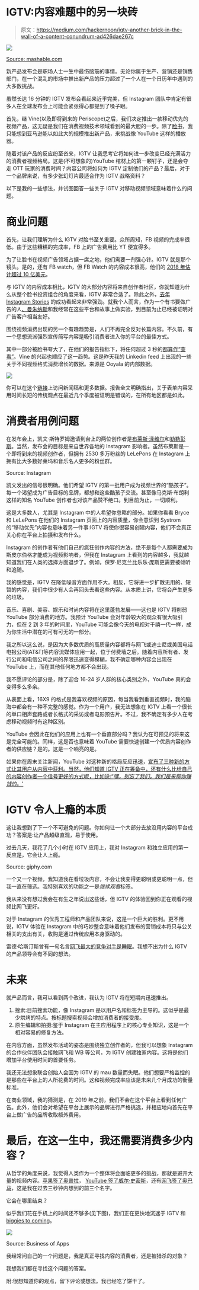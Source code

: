 # IGTV:内容难题中的另一块砖

> 原文：<https://medium.com/hackernoon/igtv-another-brick-in-the-wall-of-a-content-conundrum-ad426dae267c>

![](img/e7aac9e34bb6551f607dcaf143cd5da8.png)

[Source: mashable.com](http://mashable.co)

新产品发布会是职场人士一生中最伤脑筋的事情。无论你属于生产、营销还是销售部门，在一个混乱的市场中推出新产品的压力超过了一个人在一个日历年中遇到的大多数挑战。

虽然长达 16 分钟的 IGTV 发布会看起来近乎完美，但 Instagram 团队中肯定有很多人在全球发布会上可能会紧张得心都提到了嗓子眼。

首先，继 Vine(以及即将到来的 Periscope)之后，我们决定推出一款移动优先的视频产品，这无疑是我们在消费视频技术领域看到的最大胆的一步。除了[脸书](https://hackernoon.com/tagged/facebook)，我只能想到亚马逊能以如此大的规模推出新产品，来挑战像 YouTube 这样的播放器。

随着对该产品的反应纷至沓来，IGTV 让我思考它将如何进一步改变已经充满活力的消费者视频格局。这是(不可想象的)YouTube 棺材上的第一颗钉子，还是会夺走 OTT 玩家的消费时间？内容公司将如何为 IGTV 定制他们的产品？最后，对于一个品牌来说，有多少张幻灯片最适合作为 IGTV 战略资料？

以下是我的一些想法，并试图回答一些关于 IGTV 对移动视频领域意味着什么的问题。

# 商业问题

首先，让我们理解为什么 IGTV 对脸书至关重要。众所周知，FB 视频的完成率很低。由于这些糟糕的完成率，FB 上的广告费用比 YT 便宜得多。

为了让脸书在视频广告领域占据一席之地，他们需要一剂强心针。IGTV 就是那个镜头。是的，还有 FB watch，但 FB Watch 的内容成本很高，他们的 [2018 年估计超过 10 亿美元](https://digiday.com/media/facebook-watch-deals-changing/)。

与 IGTV 的内容成本相比，IGTV 的大部分内容将来自创作者社区，你就知道为什么从整个脸书投资组合的角度来看，IGTV 非常合适了。除此之外，[去年 Instagram Stories](https://www.socialreport.com/insights/article/115005343286-Instagram-Stories-Vs-Snapchat-Stories-2017-Statistics) 的成功看起来非常强劲。就我个人而言，作为一个有书要做广告的人[、](https://www.amazon.in/Buffering-Love-Stories-App-Store/dp/0143429485)[曼朱纳斯](/@manjunath2137)和我经常在这些平台和故事上做实验，到目前为止已经被证明对广告客户相当友好。

围绕视频消费出现的另一个有趣趋势是，人们不再完全反对长篇内容。不久前，有一个思想流派强烈宣传简写内容是吸引消费者进入你的平台的最佳方式。

其中一部分被脸书夸大了，在他们的报告指标下，将任何超过 3 秒的[都算作“查看”](https://www.facebook.com/business/help/743427195703387)。Vine 的兴起也顺应了这一趋势。这是昨天我的 Linkedin feed 上出现的一些关于不同视频格式消费增长的数据。来源是 Ooyala 的内部数据。

![](img/c97bcab08b7f88b2f0498317eba4c1e4.png)

你可以在这个[链接](http://www.ooyala.com/resources/news/press-releases/video-consumption-mobile-devices-stabilizes-q1-2018-nearly-three-every)上访问新闻稿和更多数据。报告全文明确指出，关于表单内容采用时间长短的传统观点在最近几个季度被证明是错误的，在所有地区都是如此。

# 消费者用例问题

在发布会上，凯文·斯特罗姆邀请到台上的两位创作者是[布莱斯·泽维尔](https://www.instagram.com/brycexavier/)和[勒勒彭斯](https://www.instagram.com/lelepons/)。当然，发布会的目标是来自世界各地的 Instagram 影响者。虽然布莱斯是一个即将到来的视频创作者，但拥有 2530 多万粉丝的 LeLePons 在 Instagram 上拥有比大多数好莱坞和音乐名人更多的粉丝群。

Source: Instagram

凯文发出的信号很明确。他们希望 IGTV 的第一批用户成为视频世界的“酷孩子”。每一个渴望成为广告目标的品牌，都想和这些酷孩子交流。甚至像马克斯·布朗利这样的知名 YouTube 创作者也对该产品赞不绝口。到目前为止，一切顺利。

这是大多数人，尤其是 Instagram 中的人希望你忽略的部分。如果你看看 Bryce 和 LeLePons 在他们的 Instagram 页面上的内容质量，你会意识到 Systrom 的“移动优先”内容也意味着另一件事:IGTV 将使你很容易创建内容，他们不会真正关心你在平台上拍摄和发布什么。

Instagram 的创作者有他们自己的疯狂创作内容的方法，绝不是每个人都需要成为斯皮尔伯格才能成为视频影响者，但我在 Instagram 上看到的内容越多，我就越知道我们在人类的选择方面退步了。例如，保罗·尼克兰比乐乐·庞斯更需要被倾听和追随。

我的感觉是，IGTV 在降低噪音方面作用不大。相反，它将进一步扩散无用的、短暂的内容，我们中很少有人会再回头去看这些内容。从本质上讲，它将会产生更多的垃圾。

音乐、喜剧、美容、娱乐和时尚内容将在这里蓬勃发展——这也是 IGTV 将削弱 YouTube 部分消费的地方。我预计 YouTube 会对年龄较大的观众有很大吸引力，但在 2 到 3 年的时间里，YouTube 可能会像今天的电视对千禧一代一样，成为你生活中潜在的可有可无的一部分。

我之所以这么说，是因为大多数优质的高质量内容都将与网飞或迪士尼或美国电话电报公司(AT&T)等内容流媒体应用一起，位于付费墙之后。随着内容所有者、发行公司和电信公司之间的界限迅速变得模糊，我不确定哪种内容会出现在 YouTube 上，而在其他任何地方都不会出现。

我不愿评论的部分是，除了迎合 16-24 岁人群的核心类别之外，YouTube 真的会变得多么多余。

从表面上看，16X9 的格式是我喜欢视频的原因，每当我看到垂直视频时，我的脑海中都会有一种不完整的感觉。作为一个用户，我无法想象在 IGTV 上看一个很长的单口相声套路或者长格式的采访或者电影预告片。不过，我不确定有多少人在考虑移动视频时有这种区别。

YouTube 会因此在他们的应用上也有一个垂直部分吗？我认为在可预见的将来这是完全可能的。同样，这是否也意味着 YouTube 需要快速创建一个优质内容创作者的供应链？是的。这是一个响亮的是。

如果你在周末关注新闻，YouTube 对这种新的格局反应迅速，[宣布了三种新的方式让其用户从内容中获利。当然，他们知道 IGTV 正在筹备中，还有什么比给自己的内容创作者一个信号更好的方式呢，比如说:“*嘿，别忘了我们。我们是来帮你赚钱的。*'](https://marketingland.com/youtube-opens-channel-memberships-to-more-creators-rolls-out-new-revenue-opportunities-243013)

# IGTV 令人上瘾的本质

这让我想到了下一个不可避免的问题。你如何让一个大部分去放没用内容的平台成功？答案是:让产品超级直观，易于使用。

过去几天，我花了几个小时在 IGTV 应用上，我对 Instagram 和独立应用的第一反应是，它会让人上瘾。

Source: giphy.com

一个又一个视频，我知道我在看垃圾内容，不会让我变得更聪明或更聪明一点，但我一直在筛选。我特别喜欢的功能之一是*继续观看*标签。

我从来没有想过我会在有生之年说出这些话，但 IGTV 的体验回到你正在观看的视频比网飞更好。

对于 Instagram 的优秀工程师和产品团队来说，这是一个巨大的胜利。更不用说，IGTV 体验在 Instagram 中的巧妙整合意味着他们发布的营销成本将只与公关相关的支出有关，收购是通过传统应用本身驱动的。

雷德·哈斯汀斯曾有一句名言[网飞最大的竞争对手是睡眠](https://www.independent.co.uk/life-style/gadgets-and-tech/news/netflix-downloads-sleep-biggest-competition-video-streaming-ceo-reed-hastings-amazon-prime-sky-go-a7690561.html)。我想不出为什么 IGTV 的产品领导会有不同的想法。

# 未来

就产品而言，我可以看到两个改进，我认为 IGTV 将在短期内迅速推出。

1.  搜索:目前搜索功能，像 Instagram 是以用户名和标签为主导的。这似乎是最少烘烤的特点。按标题搜索视频会增加消费者的接受度。
2.  原生编辑和拍摄:鉴于 Instagram 在主应用程序上的核心专业知识，这是一个相对容易的修复方法。

在内容方面，虽然发布活动的姿态是围绕独立创作者的，但我可以想象 Instagram 的合作伙伴团队会接触网飞和 WB 等公司，为 IGTV 创建独家内容。这将是他们增加平台使用时间的首要任务。

我还无法想象联合创始人会因为 IGTV 的 mau 数量而失眠。他们想要严格监控的是那些在平台上的人所花费的时间。这和视频完成率应该是未来几个月成功的衡量标准。

在商业领域，我的猜测是，在 2019 年之前，我们不会在这个平台上看到任何广告。此外，他们会对希望在平台上展示的品牌进行严格挑选，并相应地向首先在平台上做广告的品牌收取额外费用。

# 最后，在这一生中，我还需要消费多少内容？

从哲学的角度来说，我觉得人类作为一个整体将会面临更多的挑战，那就是避开大量的视频内容。[苹果签了奥普拉](https://www.cnbc.com/video/2018/06/15/oprah-winfrey-apple-original-content.html)， [YouTube 签了威尔·史密斯](https://www.theguardian.com/film/2018/jan/12/gettin-vloggy-with-it-how-youtube-might-save-will-smiths-career)，还有[网飞签了奥巴马](https://www.nytimes.com/2018/05/21/us/politics/barack-obama-netflix-show.html)，这是我在过去三秒钟内想到的前三个名字。

它会在哪里结束？

似乎我们花在手机上的时间还不够多(见下图)，我们正在更快地沉迷于 IGTV 和[biggies to coming](https://deadline.com/2018/02/disney-streaming-service-launch-slate-star-wars-marvel-1202281846/)。

![](img/79e7a4df1e13716b89227f066ee1d0e5.png)

Source: Business of Apps

我经常问自己的一个问题是，我是真正寻找内容的消费者，还是被猎杀的对象？

我想我们都在寻找这个问题的答案。

附:很想知道你的观点，留下评论或想法。我已经吃了饼干了。